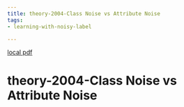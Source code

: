 ```yaml
---
title: theory-2004-Class Noise vs Attribute Noise
tags:
- learning-with-noisy-label

---
```


[local pdf](../../../pdfs/theory-2004-Class%20Noise%20vs%20Attribute%20Noise.pdf)

# theory-2004-Class Noise vs Attribute Noise
